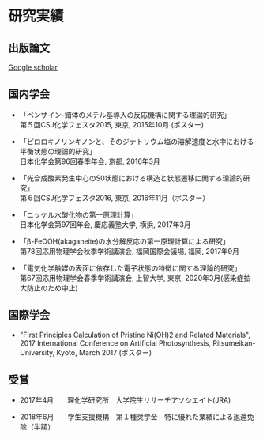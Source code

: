# 研究実績

## 出版論文

[Google scholar](https://scholar.google.co.jp/citations?user=RYGclTkAAAAJ&hl=ja&authuser=1)

## 国内学会
- 「ベンザイン-錯体のメチル基導入の反応機構に関する理論的研究」<br> 第５回CSJ化学フェスタ2015, 東京, 2015年10月 (ポスター)

- 「ピロロキノリンキノンと、そのジナトリウム塩の溶解速度と水中における平衡状態の理論的研究」<br> 日本化学会第96回春季年会, 京都, 2016年3月

- 「光合成酸素発生中心のS0状態における構造と状態遷移に関する理論的研究」<br> 第６回CSJ化学フェスタ2016, 東京, 2016年11月（ポスター）

- 「ニッケル水酸化物の第一原理計算」 <br>日本化学会第97回年会, 慶応義塾大学, 横浜, 2017年3月

- 「β-FeOOH(akaganeite)の水分解反応の第一原理計算による研究」<br> 第78回応用物理学会秋季学術講演会, 福岡国際会議場, 福岡, 2017年9月

- 「電気化学触媒の表面に依存した電子状態の特徴に関する理論的研究」<br> 第67回応用物理学会春季学術講演会, 上智大学, 東京, 2020年3月(感染症拡大防止のため中止) 

## 国際学会

- "First Principles Calculation of Pristine Ni(OH)2 and Related Materials", <br>
  2017 International Conference on Artificial Photosynthesis, Ritsumeikan-University, Kyoto, March 2017 (ポスター)　

## 受賞

- 2017年4月　　理化学研究所　大学院生リサーチアソシエイト(JRA)

- 2018年6月　　学生支援機構　第１種奨学金　特に優れた業績による返還免除（半額）


